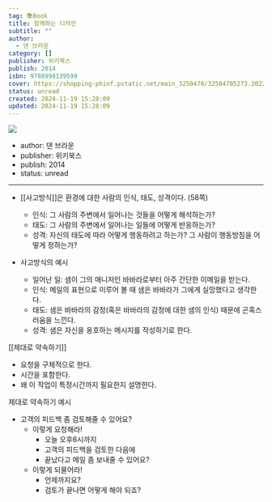 ```yaml
---
tag: 📚Book
title: 함께하는 디자인
subtitle: ""
author:
  - 댄 브라운
category: []
publisher: 위키북스
publish: 2014
isbn: 9788998139599
cover: https://shopping-phinf.pstatic.net/main_3250470/32504705273.20221019123553.jpg
status: unread
created: 2024-11-19 15:28:09
updated: 2024-11-19 15:28:09
---
```

![](https://shopping-phinf.pstatic.net/main_3250470/32504705273.20221019123553.jpg)


- author: 댄 브라운
- publisher: 위키북스
- publish: 2014
- status: unread


---

- [[사고방식]]은 환경에 대한 사람의 인식, 태도, 성격이다. (58쪽)
	- 인식: 그 사람의 주변에서 일어나는 것들을 어떻게 해석하는가?
	- 태도: 그 사람의 주변에서 일어나는 일들에 어떻게 반응하는가?
	- 성격: 자신의 태도에 따라 어떻게 행동하려고 하는가? 그 사람이 행동방침을 어떻게 정하는가?

- 사고방식의 예시
	- 일어난 일: 샘이 그의 매니저인 바바라로부터 아주 간단한 이메일을 받는다.
	- 인식: 메일의 표현으로 미루어 볼 때 샘은 바바라가 그에게 실망했다고 생각한다.
	- 태도: 샘은 바바라의 감정(혹은 바바라의 감정에 대한 샘의 인식) 때문에 곤혹스러움을 느낀다.
	- 성격: 샘은 자신을 옹호하는 메시지를 작성하기로 한다.

[[제대로 약속하기]]
- 요청을 구체적으로 한다.
- 시간을 포함한다.
- 왜 이 작업이 특정시간까지 필요한지 설명한다.

제대로 약속하기 예시
* 고객의 피드백 좀 검토해줄 수 있어요?
	* 이렇게 요청해라!
		* 오늘 오후6시까지
		* 고객의 피드백을 검토한 다음에
		* 끝났다고 메일 좀 보내줄 수 있어요?
	* 이렇게 되물어라!
		* 언제까지요?
		* 검토가 끝나면 어떻게 해야 되죠?


